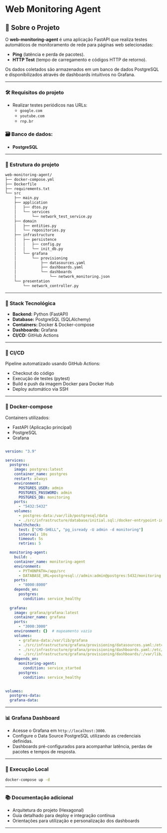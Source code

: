 # Web Monitoring Agent

## 🚀 Sobre o Projeto

O **web-monitoring-agent** é uma aplicação FastAPI que realiza testes automáticos de monitoramento de rede para páginas web selecionadas:

- **Ping** (latência e perda de pacotes).
- **HTTP Test** (tempo de carregamento e códigos HTTP de retorno).

Os dados coletados são armazenados em um banco de dados PostgreSQL e disponibilizados através de dashboards intuitivos no Grafana.

---

### 🛠️ Requisitos do projeto

- Realizar testes periódicos nas URLs:
  - `google.com`
  - `youtube.com`
  - `rnp.br`

### 🗃️ Banco de dados:

- **PostgreSQL**

---

### 📁 Estrutura do projeto

```bash
web-monitoring-agent/
├── docker-compose.yml
├── Dockerfile
├── requirements.txt
└── src
    ├── main.py
    ├── application
    │   ├── dtos.py
    │   └── services
    │       └── network_test_service.py
    ├── domain
    │   ├── entities.py
    │   └── repositories.py
    ├── infrastructure
    │   ├── persistence
    │   │   ├── config.py
    │   │   └── init_db.py
    │   └── grafana
    │       └── provisioning
    │           ├── datasources.yaml
    │           ├── dashboards.yaml
    │           └── dashboards
    │               └── network_monitoring.json
    └── presentation
        └── network_controller.py
```

---

### 🚀 Stack Tecnológica
- **Backend:** Python (FastAPI)
- **Database:** PostgreSQL (SQLAlchemy)
- **Containers:** Docker & Docker-compose
- **Dashboards:** Grafana
- **CI/CD:** GitHub Actions

---

### 🚀 CI/CD

Pipeline automatizado usando GitHub Actions:

- Checkout do código
- Execução de testes (pytest)
- Build e push da imagem Docker para Docker Hub
- Deploy automático via SSH

---

### 🐳 Docker-compose

Containers utilizados:

- FastAPI (Aplicação principal)
- PostgreSQL
- Grafana

```yaml

version: "3.9"

services:
  postgres:
    image: postgres:latest
    container_name: postgres
    restart: always
    environment:
      POSTGRES_USER: admin
      POSTGRES_PASSWORD: admin
      POSTGRES_DB: monitoring
    ports:
      - "5432:5432"
    volumes:
      - postgres-data:/var/lib/postgresql/data
      - ./src/infrastructure/database/initial.sql:/docker-entrypoint-initdb.d/initial.sql
    healthcheck:
      test: ["CMD-SHELL", "pg_isready -U admin -d monitoring"]
      interval: 10s
      timeout: 5s
      retries: 5

  monitoring-agent:
    build: .
    container_name: monitoring-agent
    environment:
      - PYTHONPATH=/app/src
      - DATABASE_URL=postgresql://admin:admin@postgres:5432/monitoring
    ports:
      - "8000:8000"
    depends_on:
      postgres:
        condition: service_healthy
   
  grafana:
    image: grafana/grafana:latest
    container_name: grafana
    ports:
      - "3000:3000"
    environment: {}  # mapeamento vazio
    volumes:
      - grafana-data:/var/lib/grafana
      - ./src/infrastructure/grafana/provisioning/datasources.yaml:/etc/grafana/provisioning/datasources/datasources.yaml
      - ./src/infrastructure/grafana/provisioning/dashboards.yaml:/etc/grafana/provisioning/dashboards/dashboards.yaml
      - ./src/infrastructure/grafana/provisioning/dashboards/:/var/lib/grafana/dashboards/
    depends_on:
      monitoring-agent:
        condition: service_started
      postgres:
        condition: service_healthy
   

volumes:
  postgres-data:
  grafana-data:


```

---

### 📊 Grafana Dashboard

- Acesse o Grafana em `http://localhost:3000`.
- Configure o Data Source PostgreSQL utilizando as credenciais definidas.
- Dashboards pré-configurados para acompanhar latência, perdas de pacotes e tempos de resposta.

---

### 🔧 Execução Local

```bash
docker-compose up -d
```

---

### 📚 Documentação adicional

- Arquitetura do projeto (Hexagonal)
- Guia detalhado para deploy e integração contínua
- Orientações para utilização e personalização dos dashboards

---
